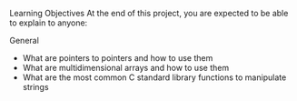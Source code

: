 Learning Objectives
At the end of this project, you are expected to be able to explain to anyone:

General
* What are pointers to pointers and how to use them
* What are multidimensional arrays and how to use them
* What are the most common C standard library functions to manipulate strings
